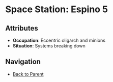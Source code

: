 # Space Station: Espino 5

## Attributes
- **Occupation**: Eccentric oligarch and minions
- **Situation**: Systems breaking down


## Navigation
- [Back to Parent](../)

